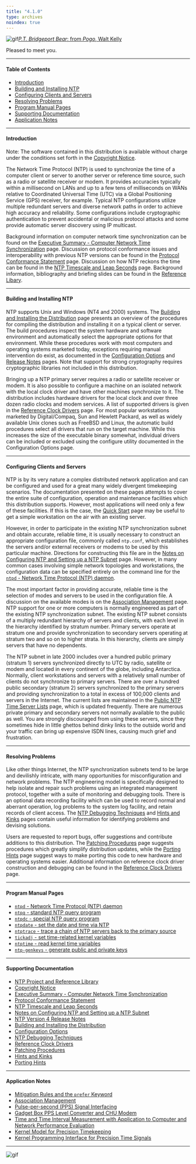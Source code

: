 ```yaml
---
title: "4.1.0"
type: archives
noindex: true
---
```


![gif](/archives/pic/barnstable.gif)[_P.T. Bridgeport Bear_; from _Pogo_, Walt Kelly](/reflib/pictures/)

Pleased to meet you.  

* * *

#### Table of Contents

*  [Introduction](/archives/4.1.0/#introduction)
*  [Building and Installing NTP](/archives/4.1.0/#building-and-installing-ntp)
*  [Configuring Clients and Servers](/archives/4.1.0/#configuring-clients-and-servers)
*  [Resolving Problems](/archives/4.1.0/#resolving-problems)
*  [Program Manual Pages](/archives/4.1.0/#program-manual-pages)
*  [Supporting Documentation](/archives/4.1.0/#supporting-documentation)
*  [Application Notes](/archives/4.1.0/#application-notes)

* * *

#### Introduction

Note: The software contained in this distribution is available without charge under the conditions set forth in the [Copyright Notice](/archives/4.1.0/copyright/).

The Network Time Protocol (NTP) is used to synchronize the time of a computer client or server to another server or reference time source, such as a radio or satellite receiver or modem. It provides accuracies typically within a millisecond on LANs and up to a few tens of milliseconds on WANs relative to Coordinated Universal Time (UTC) via a Global Positioning Service (GPS) receiver, for example. Typical NTP configurations utilize multiple redundant servers and diverse network paths in order to achieve high accuracy and reliability. Some configurations include cryptographic authentication to prevent accidental or malicious protocol attacks and some provide automatic server discovery using IP multicast.

Background information on computer network time synchronization can be found on the [Executive Summary - Computer Network Time Synchronization](/archives/4.1.0/exec/) page. Discussion on protocol conformance issues and interoperability with previous NTP versions can be found in the [Protocol Conformance Statement](/archives/4.1.0/biblio/) page. Discussion on how NTP reckons the time can be found in the [NTP Timescale and Leap Seconds](/archives/4.1.0/leap/) page. Background information, bibliography and briefing slides can be found in the [Reference Libary](/reflib/).

* * *

#### Building and Installing NTP

NTP supports Unix and Windows (NT4 and 2000) systems. The [Building and Installing the Distribution](/archives/4.1.0/build/) page presents an overview of the procedures for compiling the distribution and installing it on a typical client or server. The build procedures inspect the system hardware and software environment and automatically select the appropriate options for that environment. While these procedures work with most computers and operating systems marketed today, exceptions requiring manual intervention do exist, as documented in the [Configuration Options](/archives/4.1.0/config/) and [Release Notes](/archives/4.1.0/release/) pages. Note that support for strong cryptography requires cryptographic libraries not included in this distribution.

Bringing up a NTP primary server requires a radio or satellite receiver or modem. It is also possible to configure a machine on an isolated network with the local clock driver and have other machines synchronize to it. The distribution includes hardware drivers for the local clock and over three dozen radio clocks and modem services. A list of supported drivers is given in the [Reference Clock Drivers](/archives/4.1.0/refclock/) page. For most popular workstations marketed by Digital/Compaq, Sun and Hewlett Packard, as well as widely available Unix clones such as FreeBSD and Linux, the automatic build procedures select all drivers that run on the target machine. While this increases the size of the executable binary somewhat, individual drivers can be included or excluded using the configure utility documented in the Configuration Options page.

* * *

#### Configuring Clients and Servers

NTP is by its very nature a complex distributed network application and can be configured and used for a great many widely divergent timekeeping scenarios. The documentation presented on these pages attempts to cover the entire suite of configuration, operation and maintenance facilities which this distribution supports. However, most applications will need only a few of these facilities. If this is the case, the [Quick Start](/archives/4.1.0/quick/) page may be useful to get a simple workstation on the air with an existing server.

However, in order to participate in the existing NTP synchronization subnet and obtain accurate, reliable time, it is usually necessary to construct an appropriate configuration file, commonly called <code>ntp.conf</code>, which establishes the servers and/or external receivers or modems to be used by this particular machine. Directions for constructing this file are in the [Notes on Configuring NTP and Setting up a NTP Subnet](/archives/4.1.0/notes/) page. However, in many common cases involving simple network topologies and workstations, the configuration data can be specified entirely on the command line for the [<code>ntpd</code> - Network Time Protocol (NTP) daemon](/archives/4.1.0/ntpd/).

The most important factor in providing accurate, reliable time is the selection of modes and servers to be used in the configuration file. A discussion on the available modes is on the [Association Management](/archives/4.1.0/assoc/) page. NTP support for one or more computers is normally engineered as part of the existing NTP synchronization subnet. The existing NTP subnet consists of a multiply redundant hierarchy of servers and clients, with each level in the hierarchy identified by stratum number. Primary servers operate at stratum one and provide synchronization to secondary servers operating at stratum two and so on to higher strata. In this hierarchy, clients are simply servers that have no dependents.

The NTP subnet in late 2000 includes over a hundred public primary (stratum 1) servers synchronized directly to UTC by radio, satellite or modem and located in every continent of the globe, including Antarctica. Normally, client workstations and servers with a relatively small number of clients do not synchronize to primary servers. There are over a hundred public secondary (stratum 2) servers synchronized to the primary servers and providing synchronization to a total in excess of 100,000 clients and servers in the Internet. The current lists are maintained in the [Public NTP Time Server Lists](https://support.ntp.org/bin/view/Servers/WebHome) page, which is updated frequently. There are numerous private primary and secondary servers not normally available to the public as well. You are strongly discouraged from using these servers, since they sometimes hide in little ghettos behind dinky links to the outside world and your traffic can bring up expensive ISDN lines, causing much grief and frustration.

* * *

#### Resolving Problems

Like other things Internet, the NTP synchronization subnets tend to be large and devilishly intricate, with many opportunities for misconfiguration and network problems. The NTP engineering model is specifically designed to help isolate and repair such problems using an integrated management protocol, together with a suite of monitoring and debugging tools. There is an optional data recording facility which can be used to record normal and aberrant operation, log problems to the system log facility, and retain records of client access. The [NTP Debugging Techniques](/archives/4.1.0/debug/) and [Hints and Kinks](/archives/4.1.0/hints/) pages contain useful information for identifying problems and devising solutions.

Users are requested to report bugs, offer suggestions and contribute additions to this distribution. The [Patching Procedures](/archives/4.1.0/patches/) page suggests procedures which greatly simplify distribution updates, while the [Porting Hints](/archives/4.1.0/porting/) page suggest ways to make porting this code to new hardware and operating systems easier. Additional information on reference clock driver construction and debugging can be found in the [Reference Clock Drivers](/archives/4.1.0/refclock/) page.

* * *

#### Program Manual Pages

*   [<code>ntpd</code> - Network Time Protocol (NTP) daemon](/archives/4.1.0/ntpd/)
*   [<code>ntpq</code> - standard NTP query program](/archives/4.1.0/ntpq/)
*   [<code>ntpdc</code> - special NTP query program](/archives/4.1.0/ntpdc/)
*   [<code>ntpdate</code> - set the date and time via NTP](/archives/4.1.0/ntpdate/)
*   [<code>ntptrace</code> - trace a chain of NTP servers back to the primary source](/archives/4.1.0/ntptrace/)
*   [<code>tickadj</code> - set time-related kernel variables](/archives/4.1.0/tickadj/)
*   [<code>ntptime</code> - read kernel time variables](/archives/4.1.0/ntptime/)
*   [<code>ntp-genkeys</code> - generate public and private keys](/archives/4.1.0/genkeys/)

* * *

#### Supporting Documentation

*   [NTP Project and Reference Library](/reflib/ntp/)
*   [Copyright Notice](/archives/4.1.0/copyright/)
*   [Executive Summary - Computer Network Time Synchronization](/archives/4.1.0/exec/)
*   [Protocol Conformance Statement](/archives/4.1.0/biblio/)
*   [NTP Timescale and Leap Seconds](/archives/4.1.0/leap/)
*   [Notes on Configuring NTP and Setting up a NTP Subnet](/archives/4.1.0/notes/)
*   [NTP Version 4 Release Notes](/archives/4.1.0/release/)
*   [Building and Installing the Distribution](/archives/4.1.0/build/)
*   [Configuration Options](/archives/4.1.0/config/)
*   [NTP Debugging Techniques](/archives/4.1.0/debug/)
*   [Reference Clock Drivers](/archives/4.1.0/refclock/)
*   [Patching Procedures](/archives/4.1.0/patches/)
*   [Hints and Kinks](/archives/4.1.0/hints/)
*   [Porting Hints](/archives/4.1.0/porting/)

* * *

#### Application Notes

*   [Mitigation Rules and the <code>prefer</code> Keyword](/archives/4.1.0/prefer/)
*   [Association Management](/archives/4.1.0/assoc/)
*   [Pulse-per-second (PPS) Signal Interfacing](/archives/4.1.0/pps/)
*   [Gadget Box PPS Level Converter and CHU Modem](/archives/4.1.0/gadget/)
*   [Time and Time Interval Measurement with Application to Computer and Network Performance Evaluation](/archives/4.1.0/measure/)
*   [Kernel Model for Precision Timekeeping](/archives/4.1.0/kern/)
*   [Kernel Programming Interface for Precision Time Signals](/archives/4.1.0/kernpps/)

* * *

![gif](/archives/pic/pogo1a.gif)
